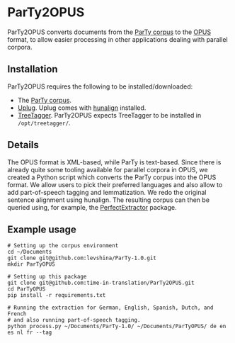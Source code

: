 # ParTy2OPUS

ParTy2OPUS converts documents from the [ParTy corpus](http://www.natalialevshina.com/corpus.html) to the [OPUS](http://opus.nlpl.eu/) format, to allow easier processing in other applications dealing with parallel corpora.

## Installation

ParTy2OPUS requires the following to be installed/downloaded:

* The [ParTy corpus](https://github.com/levshina/ParTy-1.0).
* [Uplug](https://bitbucket.org/tiedemann/uplug/wiki/Home). Uplug comes with [hunalign](https://github.com/danielvarga/hunalign) installed.
* [TreeTagger](http://www.cis.uni-muenchen.de/~schmid/tools/TreeTagger/). ParTy2OPUS expects TreeTagger to be installed in `/opt/treetagger/`.

## Details 

The OPUS format is XML-based, while ParTy is text-based.
Since there is already quite some tooling available for parallel corpora in OPUS, we created a Python script which converts the ParTy corpus into the OPUS format.
We allow users to pick their preferred languages and also allow to add part-of-speech tagging and lemmatization.
We redo the original sentence alignment using hunalign.
The resulting corpus can then be queried using, for example, the [PerfectExtractor](https://github.com/UUDigitalHumanitieslab/perfectextractor/) package.

## Example usage

    # Setting up the corpus environment
    cd ~/Documents
    git clone git@github.com:levshina/ParTy-1.0.git
    mkdir ParTyOPUS
    
    # Setting up this package
    git clone git@github.com:time-in-translation/ParTy2OPUS.git
    cd ParTyOPUS
    pip install -r requirements.txt
    
    # Running the extraction for German, English, Spanish, Dutch, and French
    # and also running part-of-speech tagging. 
    python process.py ~/Documents/ParTy-1.0/ ~/Documents/ParTyOPUS/ de en es nl fr --tag
